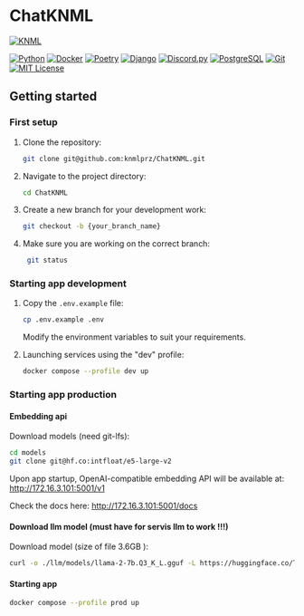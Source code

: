 # ChatKNML

[![KNML](https://i.imgur.com/GLpXodx.png)](https://knml.edu.pl/)

[![Python](https://img.shields.io/badge/Python-3.11%2B-blue)](https://www.python.org/)
[![Docker](https://img.shields.io/badge/Docker-24.0%2B-blue)](https://www.docker.com/)
[![Poetry](https://img.shields.io/badge/Poetry-1.6%2B-blue)](https://python-poetry.org/)
[![Django](https://img.shields.io/badge/Django-3.2%2B-green)](https://www.djangoproject.com/)
[![Discord.py](https://img.shields.io/badge/Discord.py-2.3.2%2B-blue)](https://discordpy.readthedocs.io/en/stable/)
[![PostgreSQL](https://img.shields.io/badge/PostgreSQL-16%2B-blue)](https://www.postgresql.org/)
[![Git](https://img.shields.io/badge/Git-2.40%2B-red)](https://git-scm.com/)
[![MIT License](https://img.shields.io/badge/License-MIT-yellow.svg)](https://opensource.org/licenses/MIT)

## Getting started

### First setup

1. Clone the repository:

    ```sh
    git clone git@github.com:knmlprz/ChatKNML.git
    ```

2. Navigate to the project directory:

    ```sh
    cd ChatKNML
    ```

3. Create a new branch for your development work:

    ```sh
    git checkout -b {your_branch_name}
    ```

4. Make sure you are working on the correct branch:

   ```sh
    git status
    ```

### Starting app development

1. Copy the `.env.example` file:

    ```sh
    cp .env.example .env
    ```

   Modify the environment variables to suit your requirements.

2. Launching services using the "dev" profile:

    ```sh
    docker compose --profile dev up
    ```

### Starting app production

#### Embedding api

Download models (need git-lfs):

```sh
cd models
git clone git@hf.co:intfloat/e5-large-v2
```

Upon app startup, OpenAI-compatible embedding API will be available at:
<http://172.16.3.101:5001/v1>

Check the docs here: <http://172.16.3.101:5001/docs>

#### Download llm model (must have for servis llm to work !!!)

Download model (size of file 3.6GB ):

```sh
curl -o ./llm/models/llama-2-7b.Q3_K_L.gguf -L https://huggingface.co/TheBloke/Llama-2-7B-GGUF/resolve/main/llama-2-7b.Q3_K_L.gguf
```

#### Starting app

```sh
docker compose --profile prod up
```
